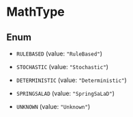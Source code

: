 

# MathType

## Enum


* `RULEBASED` (value: `"RuleBased"`)

* `STOCHASTIC` (value: `"Stochastic"`)

* `DETERMINISTIC` (value: `"Deterministic"`)

* `SPRINGSALAD` (value: `"SpringSaLaD"`)

* `UNKNOWN` (value: `"Unknown"`)



